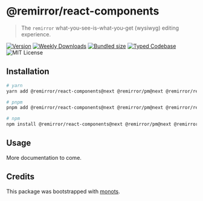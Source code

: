 # @remirror/react-components

> The `remirror` what-you-see-is-what-you-get (wysiwyg) editing experience.

[![Version][version]][npm] [![Weekly Downloads][downloads-badge]][npm]
[![Bundled size][size-badge]][size] [![Typed Codebase][typescript]](./src/index.ts)
![MIT License][license]

[version]: https://flat.badgen.net/npm/v/@remirror/react-components
[npm]: https://npmjs.com/package/@remirror/react-components
[license]: https://flat.badgen.net/badge/license/MIT/purple
[size]: https://bundlephobia.com/result?p=@remirror/react-components
[size-badge]: https://flat.badgen.net/bundlephobia/minzip/@remirror/react-components
[typescript]: https://flat.badgen.net/badge/icon/TypeScript?icon=typescript&label
[downloads-badge]: https://badgen.net/npm/dw/@remirror/react-components/red?icon=npm

## Installation

```bash
# yarn
yarn add @remirror/react-components@next @remirror/pm@next @remirror/react@next

# pnpm
pnpm add @remirror/react-components@next @remirror/pm@next @remirror/react@next

# npm
npm install @remirror/react-components@next @remirror/pm@next @remirror/react@next
```

## Usage

More documentation to come.

## Credits

This package was bootstrapped with [monots].

[monots]: https://github.com/monots/monots
